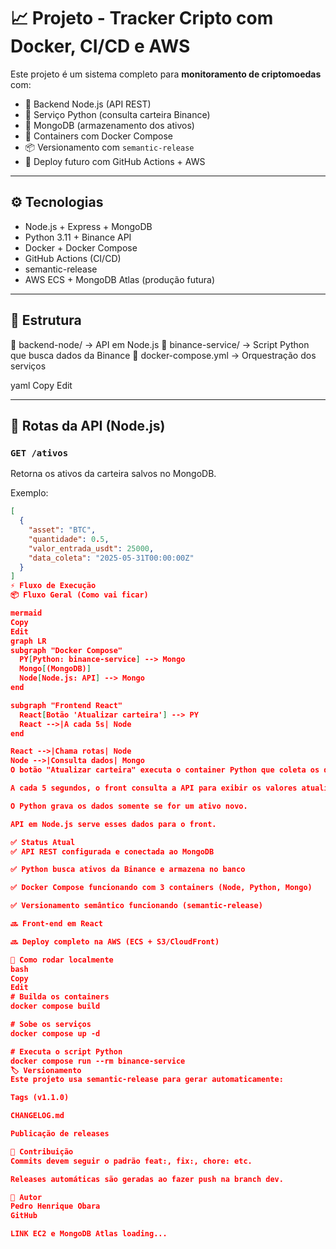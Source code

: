 # 📈 Projeto - Tracker Cripto com Docker, CI/CD e AWS

Este projeto é um sistema completo para **monitoramento de criptomoedas** com:

- 🧠 Backend Node.js (API REST)
- 🐍 Serviço Python (consulta carteira Binance)
- 🍃 MongoDB (armazenamento dos ativos)
- 🐳 Containers com Docker Compose
- 📦 Versionamento com `semantic-release`
- 🚀 Deploy futuro com GitHub Actions + AWS

---

## ⚙️ Tecnologias

- Node.js + Express + MongoDB
- Python 3.11 + Binance API
- Docker + Docker Compose
- GitHub Actions (CI/CD)
- semantic-release
- AWS ECS + MongoDB Atlas (produção futura)

---

## 📂 Estrutura

📁 backend-node/ → API em Node.js
📁 binance-service/ → Script Python que busca dados da Binance
📁 docker-compose.yml → Orquestração dos serviços

yaml
Copy
Edit

---

## 🔗 Rotas da API (Node.js)

### `GET /ativos`
Retorna os ativos da carteira salvos no MongoDB.

Exemplo:
```json
[
  {
    "asset": "BTC",
    "quantidade": 0.5,
    "valor_entrada_usdt": 25000,
    "data_coleta": "2025-05-31T00:00:00Z"
  }
]
⚡ Fluxo de Execução
📦 Fluxo Geral (Como vai ficar)

mermaid
Copy
Edit
graph LR
subgraph "Docker Compose"
  PY[Python: binance-service] --> Mongo
  Mongo[(MongoDB)]
  Node[Node.js: API] --> Mongo
end

subgraph "Frontend React"
  React[Botão 'Atualizar carteira'] --> PY
  React -->|A cada 5s| Node
end

React -->|Chama rotas| Node
Node -->|Consulta dados| Mongo
O botão "Atualizar carteira" executa o container Python que coleta os dados da Binance.

A cada 5 segundos, o front consulta a API para exibir os valores atualizados sem reload.

O Python grava os dados somente se for um ativo novo.

API em Node.js serve esses dados para o front.

✅ Status Atual
✅ API REST configurada e conectada ao MongoDB

✅ Python busca ativos da Binance e armazena no banco

✅ Docker Compose funcionando com 3 containers (Node, Python, Mongo)

✅ Versionamento semântico funcionando (semantic-release)

🔜 Front-end em React

🔜 Deploy completo na AWS (ECS + S3/CloudFront)

🚀 Como rodar localmente
bash
Copy
Edit
# Builda os containers
docker compose build

# Sobe os serviços
docker compose up -d

# Executa o script Python
docker compose run --rm binance-service
🏷️ Versionamento
Este projeto usa semantic-release para gerar automaticamente:

Tags (v1.1.0)

CHANGELOG.md

Publicação de releases

🧠 Contribuição
Commits devem seguir o padrão feat:, fix:, chore: etc.

Releases automáticas são geradas ao fazer push na branch dev.

📌 Autor
Pedro Henrique Obara
GitHub

LINK EC2 e MongoDB Atlas loading...